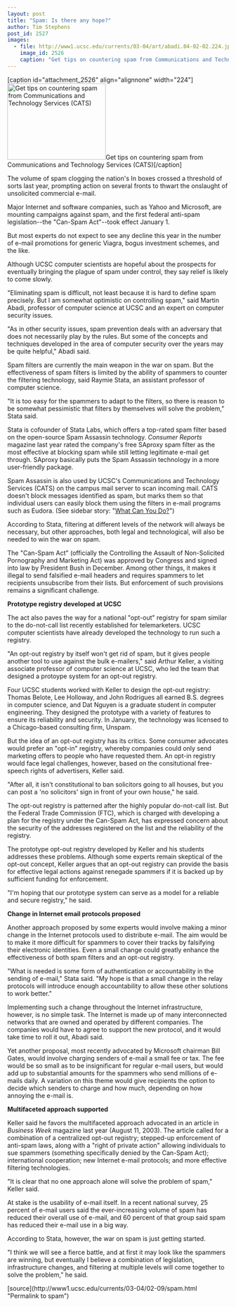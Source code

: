 ```yaml
---
layout: post
title: "Spam: Is there any hope?"
author: Tim Stephens
post_id: 2527
images:
  - file: http://www1.ucsc.edu/currents/03-04/art/abadi.04-02-02.224.jpg
    image_id: 2526
    caption: "Get tips on countering spam from Communications and Technology Services (CATS)"
---
```


[caption id="attachment_2526" align="alignnone" width="224"]<a href="http://localhost/mysite/wp-content/uploads/2004/02/abadi.04-02-02.224.jpg"><img class="size-full wp-image-2526" src="http://localhost/mysite/wp-content/uploads/2004/02/abadi.04-02-02.224.jpg" alt="Get tips on countering spam from Communications and Technology Services (CATS)" width="224" height="173" /></a>Get tips on countering spam from Communications and Technology Services (CATS)[/caption]
<p>
  The volume of spam clogging the nation's In boxes crossed a threshold of sorts last year, prompting action on several fronts to thwart the onslaught of unsolicited commercial e-mail.
</p>
<p>
  Major Internet and software companies, such as Yahoo and Microsoft, are mounting campaigns against spam, and the first federal anti-spam legislation--the "Can-Spam Act"--took effect January 1.<br>
</p>
<p>
  But most experts do not expect to see any decline this year in the number of e-mail promotions for generic Viagra, bogus investment schemes, and the like.
</p>
<p>
  Although UCSC computer scientists are hopeful about the prospects for eventually bringing the plague of spam under control, they say relief is likely to come slowly.<br>
</p>
<p>
  "Eliminating spam is difficult, not least because it is hard to define spam precisely. But I am somewhat optimistic on controlling spam," said Martin Abadi, professor of computer science at UCSC and an expert on computer security issues.<br>
</p>
<p>
  "As in other security issues, spam prevention deals with an adversary that does not necessarily play by the rules. But some of the concepts and techniques developed in the area of computer security over the years may be quite helpful," Abadi said.<br>
</p>
<p>
  Spam filters are currently the main weapon in the war on spam. But the effectiveness of spam filters is limited by the ability of spammers to counter the filtering technology, said Raymie Stata, an assistant professor of computer science.<br>
</p>
<p>
  "It is too easy for the spammers to adapt to the filters, so there is reason to be somewhat pessimistic that filters by themselves will solve the problem," Stata said.<br>
</p>
<p>
  Stata is cofounder of Stata Labs, which offers a top-rated spam filter based on the open-source Spam Assassin technology. <i>Consumer Reports</i> magazine last year rated the company's free SAproxy spam filter as the most effective at blocking spam while still letting legitimate e-mail get through. SAproxy basically puts the Spam Assassin technology in a more user-friendly package.<br>
</p>
<p>
  Spam Assassin is also used by UCSC's Communications and Technology Services (CATS) on the campus mail server to scan incoming mail. CATS doesn't block messages identified as spam, but marks them so that individual users can easily block them using the filters in e-mail programs such as Eudora. (See sidebar story: "<a href="http://currents.ucsc.edu/03-04/02-09/spam_tips.html">What Can You Do?</a>")<br>
</p>
<p>
  According to Stata, filtering at different levels of the network will always be necessary, but other approaches, both legal and technological, will also be needed to win the war on spam.<br>
</p>
<p>
  The "Can-Spam Act" (officially the Controlling the Assault of Non-Solicited Pornography and Marketing Act) was approved by Congress and signed into law by President Bush in December. Among other things, it makes it illegal to send falsified e-mail headers and requires spammers to let recipients unsubscribe from their lists. But enforcement of such provisions remains a significant challenge.<br>
</p>
<p>
  <b>Prototype registry developed at UCSC</b>
</p>
<p>
  The act also paves the way for a national "opt-out" registry for spam similar to the do-not-call list recently established for telemarketers. UCSC computer scientists have already developed the technology to run such a registry.<br>
</p>
<p>
  "An opt-out registry by itself won't get rid of spam, but it gives people another tool to use against the bulk e-mailers," said Arthur Keller, a visiting associate professor of computer science at UCSC, who led the team that designed a protoype system for an opt-out registry.<br>
</p>
<p>
  Four UCSC students worked with Keller to design the opt-out registry: Thomas Belote, Lee Holloway, and John Rodrigues all earned B.S. degrees in computer science, and Dat Nguyen is a graduate student in computer engineering. They designed the prototype with a variety of features to ensure its reliability and security. In January, the technology was licensed to a Chicago-based consulting firm, Unspam.<br>
</p>
<p>
  But the idea of an opt-out registry has its critics. Some consumer advocates would prefer an "opt-in" registry, whereby companies could only send marketing offers to people who have requested them. An opt-in registry would face legal challenges, however, based on the consitutional free-speech rights of advertisers, Keller said.<br>
</p>
<p>
  "After all, it isn't constitutional to ban solicitors going to all houses, but you can post a 'no solicitors' sign in front of your own house," he said.<br>
</p>
<p>
  The opt-out registry is patterned after the highly popular do-not-call list. But the Federal Trade Commission (FTC), which is charged with developing a plan for the registry under the Can-Spam Act, has expressed concern about the security of the addresses registered on the list and the reliability of the registry.<br>
</p>
<p>
  The prototype opt-out registry developed by Keller and his students addresses these problems. Although some experts remain skeptical of the opt-out concept, Keller argues that an opt-out registry can provide the basis for effective legal actions against renegade spammers if it is backed up by sufficient funding for enforcement.<br>
</p>
<p>
  "I'm hoping that our prototype system can serve as a model for a reliable and secure registry," he said.<br>
</p>
<p>
  <b>Change in Internet email protocols proposed</b>
</p>
<p>
  Another approach proposed by some experts would involve making a minor change in the Internet protocols used to distribute e-mail. The aim would be to make it more difficult for spammers to cover their tracks by falsifying their electronic identities. Even a small change could greatly enhance the effectiveness of both spam filters and an opt-out registry.<br>
</p>
<p>
  "What is needed is some form of authentication or accountability in the sending of e-mail," Stata said. "My hope is that a small change in the relay protocols will introduce enough accountability to allow these other solutions to work better."<br>
</p>
<p>
  Implementing such a change throughout the Internet infrastructure, however, is no simple task. The Internet is made up of many interconnected networks that are owned and operated by different companies. The companies would have to agree to support the new protocol, and it would take time to roll it out, Abadi said.<br>
</p>
<p>
  Yet another proposal, most recently advocated by Microsoft chairman Bill Gates, would involve charging senders of e-mail a small fee or tax. The fee would be so small as to be insignificant for regular e-mail users, but would add up to substantial amounts for the spammers who send millions of e-mails daily. A variation on this theme would give recipients the option to decide which senders to charge and how much, depending on how annoying the e-mail is.<br>
</p>
<p>
  <b>Multifaceted approach supported</b>
</p>
<p>
  Keller said he favors the multifaceted approach advocated in an article in <i>Business Week</i> magazine last year (August 11, 2003). The article called for a combination of a centralized opt-out registry; stepped-up enforcement of anti-spam laws, along with a "right of private action" allowing individuals to sue spammers (something specifically denied by the Can-Spam Act); international cooperation; new Internet e-mail protocols; and more effective filtering technologies.<br>
</p>
<p>
  "It is clear that no one approach alone will solve the problem of spam," Keller said.<br>
</p>
<p>
  At stake is the usability of e-mail itself. In a recent national survey, 25 percent of e-mail users said the ever-increasing volume of spam has reduced their overall use of e-mail, and 60 percent of that group said spam has reduced their e-mail use in a big way.<br>
</p>
<p>
  According to Stata, however, the war on spam is just getting started.<br>
</p>
<p>
  "I think we will see a fierce battle, and at first it may look like the spammers are winning, but eventually I believe a combination of legislation, infrastructure changes, and filtering at multiple levels will come together to solve the problem," he said.<br>
</p>
[source](http://www1.ucsc.edu/currents/03-04/02-09/spam.html "Permalink to spam")

